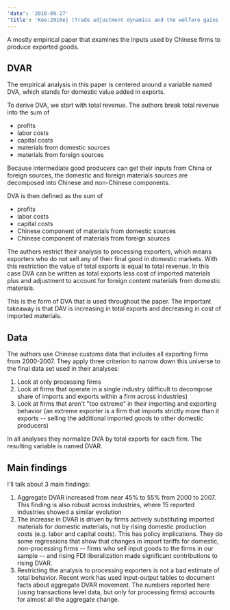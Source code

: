 ```yaml
---
'date': '2016-09-27'
'title': 'Kee:2016ej (Trade adjustment dynamics and the welfare gains from trade)'
---
```


<p>A mostly empirical paper that examines the inputs used by Chinese firms to produce exported goods.</p>
<h2 id="dvar">DVAR</h2>
<p>The empirical analysis in this paper is centered around a variable named DVA, which stands for domestic value added in exports.</p>
<p>To derive DVA, we start with total revenue. The authors break total revenue into the sum of</p>
<ul>
<li>profits</li>
<li>labor costs</li>
<li>capital costs</li>
<li>materials from domestic sources</li>
<li>materials from foreign sources</li>
</ul>
<p>Because intermediate good producers can get their inputs from China or foreign sources, the domestic and foreign materials sources are decomposed into Chinese and non-Chinese components.</p>
<p>DVA is then defined as the sum of</p>
<ul>
<li>profits</li>
<li>labor costs</li>
<li>capital costs</li>
<li>Chinese component of materials from domestic sources</li>
<li>Chinese component of materials from foreign sources</li>
</ul>
<p>The authors restrict their analysis to processing exporters, which means exporters who do not sell any of their final good in domestic markets. With this restriction the value of total exports is equal to total revenue. In this case DVA can be written as total exports less cost of imported materials plus and adjustment to account for foreign content materials from domestic materials.</p>
<p>This is the form of DVA that is used throughout the paper. The important takeaway is that DAV is increasing in total exports and decreasing in cost of imported materials.</p>
<h2 id="data">Data</h2>
<p>The authors use Chinese customs data that includes all exporting firms from 2000-2007. They apply three criterion to narrow down this universe to the final data set used in their analyses:</p>
<ol style="list-style-type: decimal">
<li>Look at only processing firms</li>
<li>Look at firms that operate in a single industry (difficult to decompose share of imports and exports within a firm across industries)</li>
<li>Look at firms that aren't &quot;too extreme&quot; in their importing and exporting behavior (an extreme exporter is a firm that imports strictly more than it exports -- selling the additional imported goods to other domestic producers)</li>
</ol>
<p>In all analyses they normalize DVA by total exports for each firm. The resulting variable is named DVAR.</p>
<h2 id="main-findings">Main findings</h2>
<p>I'll talk about 3 main findings:</p>
<ol style="list-style-type: decimal">
<li>Aggregate DVAR increased from near 45% to 55% from 2000 to 2007. This finding is also robust across industries, where 15 reported industries showed a similar evolution</li>
<li>The increase in DVAR is driven by firms actively substituting imported materials for domestic materials, not by rising domestic production costs (e.g. labor and capital costs). This has policy implications. They do some regressions that show that changes in import tariffs for domestic, non-processing firms -- firms who sell input goods to the firms in our sample -- and rising FDI liberalization made significant contributions to rising DVAR.</li>
<li>Restricting the analysis to processing exporters is not a bad estimate of total behavior. Recent work has used input-output tables to document facts about aggregate DVAR movement. The numbers reported here (using transactions level data, but only for processing firms) accounts for almost all the aggregate change.</li>
</ol>

